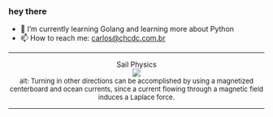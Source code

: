 ### hey there 

- :seedling: I’m currently learning Golang and learning more about Python
- :mailbox: How to reach me: carlos@chcdc.com.br


---


<!-- xkcd -->
<p align="center">Sail Physics</br><img src=https://imgs.xkcd.com/comics/sail_physics.png></br><font size =2>alt: Turning in other directions can be accomplished by using a magnetized centerboard and ocean currents, since a current flowing through a magnetic field induces a Laplace force.</br></font></p></table></p> 


<!-- xkcd -->
---
